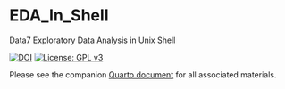 # EDA_In_Shell

Data7 Exploratory Data Analysis in Unix Shell

[![DOI](https://zenodo.org/badge/540628176.svg)](https://zenodo.org/badge/latestdoi/540628176) [![License: GPL v3](https://img.shields.io/badge/License-GPLv3-blue.svg)](https://www.gnu.org/licenses/gpl-3.0)

Please see the companion [Quarto document](https://gchism94.github.io/Data7_EDA_In_Shell/) for all associated materials.
